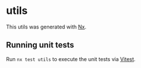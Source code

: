 # utils

This utils was generated with [Nx](https://nx.dev).

## Running unit tests

Run `nx test utils` to execute the unit tests via [Vitest](https://vitest.dev/).
